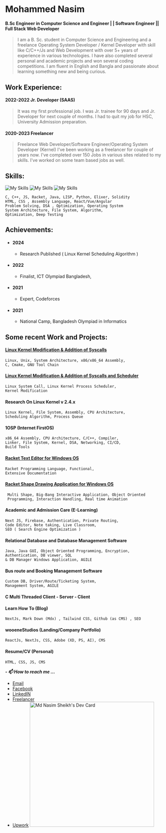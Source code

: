 # **Mohammed Nasim**
#### B.Sc Engineer in Computer Science and Engineer | | Software Engineer || Full Stack Web Developer

> I am a B. Sc. student in Computer Science and Engineering and a freelance Operating System Developer / Kernel Developer with skill like C/C++/Js  and Web Development with over 5+ years of experience in various technologies. I have also  completed several personal and academic projects and won several coding competitions. I am fluent in English and Bangla and passionate about learning something new and being curious.

## **Work Experience:** 
#### 2022-2022 Jr. Developer (SAAS)

> It was my first professional job. I was Jr. trainee for 90 days and
> Jr. Developer for next couple of months. I had to quit my job for HSC,
> University Admission preparation.

#### 2020-2023 Freelancer

> Freelance Web Developer/Software Engineer/Operating System Developer  (Kernel)  I've been working as a freelancer for couple of years now. I've completed over 150 Jobs in various sites related to my skills. I've worked on some team based jobs as well.

##  Skills: 

![My Skills](https://skillicons.dev/icons?i=c,cpp,py,rust,scala,solidity,elixir,ts,html,css,sass,cmake)
![My Skills](https://skillicons.dev/icons?i=visualstudio,docker,firebase,git,github,graphql,haskell,heroku,arduino,bots,materialui)
![My Skills](https://skillicons.dev/icons?i=wasm,nodejs,react,nextjs,django,mongodb,fastapi,,)
    
    C, C++, JS, Racket, Java, LISP, Python, Elixer, Solidity
    HTML, CSS , Assembly Language, React/Vue/Angular
    Problem Solving, DSA , Optimization, Operating System
    System Architecture, File System, Algorithm, 
    Optimization, Deep Testing 

## Achievements:
 - #### 2024 
	- Research Published ( Linux Kernel Scheduling Algorithm ) 
- #### 2022 
	- Finalist, ICT Olympiad Bangladesh, 
- #### 2021 
	- Expert, Codeforces 
- #### 2021 
	- National Camp, Bangladesh Olympiad in Informatics

## **Some recent Work and Projects:** 
#### [Linux Kernel Modification & Addition of Syscalls](./Linux-kernel-2.4.27/)
    Linux, Unix, System Architecture, x86/x86_64 Assembly, 
    C, Cmake, GNU Tool Chain 

#### [Linux Kernel Modification & Addition of Syscalls and Scheduler](./Linux-kernel-2.4.27/stride-scheduler)

    Linux System Call, Linux Kernel Process Scheduler, 
    Kernel Modification 

#### Research On Linux Kernel v 2.4.x 

    Linux Kernel, File System, Assembly, CPU Architecture, 
    Scheduling Algorithm, Process Queue 

#### 1OSP (Internet FirstOS) 

    x86_64 Assembly, CPU Architecture, C/C++, Compiler, 
    Linker, File System, Kernel, DSA, Networking, CI/CD, 
    Build Tools 

#### [Racket Text Editor for Windows OS](./Racket-Language/text-editor-win)
    Racket Programming Language, Functional, 
    Extensive Documentation

#### [Racket Shape Drawing Application for Windows OS](./Simple%20Darwing%20Application)

     Multi Shape, Big-Bang Interactive Application, Object Oriented
     Programming, Interaction Handling, Real time Animation

#### Academic and Admission Care (E-Learning) 

    Next JS, Firebase, Authentication, Private Routing, 
    Code Editor, Note taking, Live Classroom, 
    SEO ( Search Engine Optimization ) 

#### Relational Database and Database Management Software 

    Java, Java GUI, Object Oriented Programming, Encryption, 
    Authentication, DB viewer, SQL 
    & DB Manager Windows Application, AGILE 

#### Bus route and Booking Management Software 

    Custom DB, Driver/Route/Ticketing System,
    Management System, AGILE

#### C Multi Threaded Client - Server - Client 
#### Learn How To (Blog) 

    NextJs, Mark Down (Mdx) , Tailwind CSS, Github (as CMS) , SEO 

#### wooeneStudios (Landing/Company Portfolio) 

    ReactJs, NextJs, CSS, Adobe (XD, PS, AI), CMS 

#### Resume/CV (Personal)

    HTML, CSS, JS, CMS 


 ***- 📫 How to reach me ...***
 - [Email](mailto:nasim.stg@gmail.com) 
 - [Facebook](https://fb.com/mohammed.nasim.on3)
 - [LinkedIN](https://www.linkedin.com/in/nasimstg/)
 - [Freelancer](https://www.freelancer.com/u/nasim0n)
 - [Upwork](https://www.upwork.com/freelancers/~01d30c89bfd7c148a3)
<a href="https://app.daily.dev/nasimstg"><img src="https://api.daily.dev/devcards/e1583c8e9fb14d31a539ded36e5acf25.png?r=gt2" width="400" alt="Md Nasim Sheikh's Dev Card"/></a>
